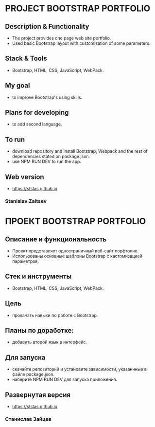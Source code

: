 # PROJECT BOOTSTRAP PORTFOLIO

## Description & Functionality
* The project provides one page web site portfolio.
* Used basic Bootstrap layout with customization of some parameters.

## Stack & Tools
* Bootstrap, HTML, CSS, JavaScript, WebPack.

## My goal
* to improve Bootstrap's using skills.

## Plans for developing
* to add second language.

## To run
* download repository and install Bootstrap, Webpack and the rest of dependencies stated on package.json.
* use NPM RUN DEV to run the app.

## Web version
* https://ststas.github.io

### Stanislav Zaitsev


# ПРОЕКТ BOOTSTRAP PORTFOLIO

## Описание и функциональность
* Проект представляет одностраничный веб-сайт порфтолио.
* Использованы основные шаблоны Bootstrap с кастомизацией параметров.

## Стек и инструменты
* Bootstrap, HTML, CSS, JavaScript, WebPack.

## Цель
* прокачать навыки по работе с Bootstrap.

## Планы по доработке:  
* добавить второй язык в интерфейс.

## Для запуска
* скачайте репозиторий и установите зависимости, указаннные в файле package.json.
* наберите NPM RUN DEV для запуска приложения.

## Развернутая версия
* https://ststas.github.io

### Станислав Зайцев